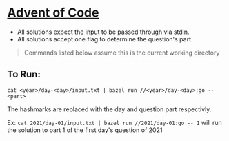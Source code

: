 # [Advent of Code](https://adventofcode.com/)
* All solutions expect the input to be passed through via stdin.
* All solutions accept one flag to determine the question's part

> Commands listed below assume this is the current working directory

## To Run:
```cat <year>/day-<day>/input.txt | bazel run //<year>/day-<day>:go -- <part>```

The hashmarks are replaced with the day and question part respectivly.

Ex: `cat 2021/day-01/input.txt | bazel run //2021/day-01:go -- 1` will run the solution to part 1 of the first day's question of 2021
